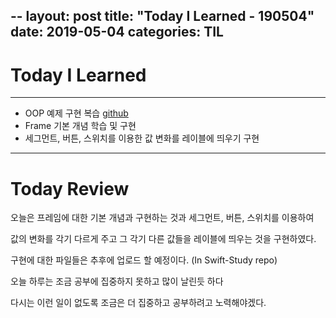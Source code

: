 --
layout: post
title:  "Today I Learned - 190504"
date:   2019-05-04
categories: TIL
---

# Today I Learned

---

- OOP 예제 구현 복습 [github](https://github.com/VincentGeranium/Swift-Study/tree/master/2019-05-04-OOP-test.playground)
- Frame 기본 개념 학습 및 구현
- 세그먼트, 버튼, 스위치를 이용한 값 변화를 레이블에 띄우기 구현

---

# Today Review

오늘은 프레임에 대한 기본 개념과 구현하는 것과 세그먼트, 버튼, 스위치를 이용하여

값의 변화를 각기 다르게 주고 그 각기 다른 값들을 레이블에 띄우는 것을 구현하였다.

구현에 대한 파일들은 추후에 업로드 할 예정이다. (In Swift-Study repo)

오늘 하루는 조금 공부에 집중하지 못하고 많이 날린듯 하다

다시는 이런 일이 없도록 조금은 더 집중하고 공부하려고 노력해야겠다.

